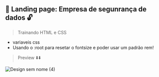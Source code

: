## 🔐 Landing page: Empresa de segunrança de dados 🔓
> Trainando HTML e CSS
* variaveis css
* Usando o :root para resetar o fontsize e poder usar um padrão rem!





>  Preview ⬇️⬇️

![Design sem nome (4)](https://user-images.githubusercontent.com/107922389/180274690-ddd67892-8a92-4487-be5c-3a6318263d7d.gif)

